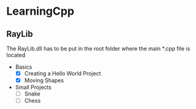 # LearningCpp
 
## RayLib 
The RayLib.dll has to be put in the root folder where the main *.cpp file is located

- Basics
   - [x] Creating a Hello World Project
   - [x] Moving Shapes
- Small Projects
   - [ ] Snake
   - [ ] Chess
